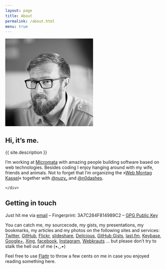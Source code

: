 ```yaml
---
layout: page
title: About
permalink: /about.html
menu: true
---
```


<div class="float-container">
    <img src="/assets/img/michael-kuehnel.de.jpg" alt="Foto: Michael Kühnel" class="float-left">
    <div>
        <h2>Hi, it’s me.</h2>
        <p>
          {{ site.description }}
        </p>
        <p>
          I’m working at <a href="http://www.micromata.de">Micromata</a> with
          amazing people building software based on web technologies. Besides
          coding I enjoy hanging around with my wife, friends and animals.
          Not to forget that I’m organizing the »<a href="http://webmontag-kassel.de/">Web Montag Kassel</a>« together with <a href="https://twitter.com/nuzy_">@nuzy_</a> and
          <a href="https://twitter.com/n0dashes">@n0dashes</a>.
        </p>
        
    </div>
</div>

## Getting in touch

Just hit me via [email](mailto:mail@michael-kuehnel.de) – Fingerprint: 3A7C284F814989C2 – [GPG Public Key](/files/3A7C284F814989C2.asc)

You can catch me, my sourcecode, my gists, my presentations, my bookmarks, my articles and my photos on the following sites and services:   
[Twitter](http://twitter.com/mkuehnel),
[GitHub](https://github.com/mischah),
[Flickr](http://flickr.com/photos/mischah/),
[slideshare](http://www.slideshare.net/mischah),
[Delicious](http://delicious.com/mischahr),
[GitHub Gists](https://gist.github.com/mischah),
[last.fm](http://lastfm.de/user/mischah),
[Keybase](https://keybase.io/mischah),
[Google+](https://plus.google.com/112773480345599843234/posts),
[Xing](https://www.xing.com/profile/Michael_Kuehnel),
[facebook](http://www.facebook.com/kuehnel.michael),
[Instagram](http://instagram.com/mischah),
[Webkrauts](http://www.webkrauts.de/autor/michael-kuehnel) … but please don’t try to stalk the hell out of me (•◡•)

Feel free to use [Flattr](https://flattr.com/profile/mischah) to throw a few cents on me in case you enjoyed reading something here.
